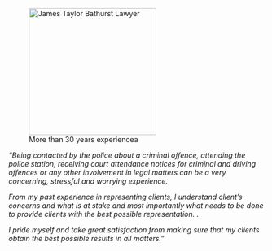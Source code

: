 


<figure class="imageright img250 hideforsmall"><img title="James Taylor Bathurst Lawyer" src="https://ik.imagekit.io/webtactics/jamestaylor/tr:w-250,h-250/police-600x440_RhPEtvR1R.jpg?updatedAt=1691292961121" alt="James Taylor Bathurst Lawyer" width="250px" height="250px">
<figcaption>More than 30 years experiencea</figcaption>
</figure>

<p><em>“Being contacted by the police about a criminal offence, attending the police station, receiving court attendance notices for criminal and driving offences or any other involvement in legal matters can be a very concerning, stressful and worrying experience.</em></p>

<p><em>From my past experience in representing clients, I understand client’s concerns and what is at stake and most importantly what needs to be done to provide clients with the best possible representation. .</em></p>

<p><em>I pride myself and take great satisfaction from making sure that my clients obtain the best possible results in all matters.”</em></p>










